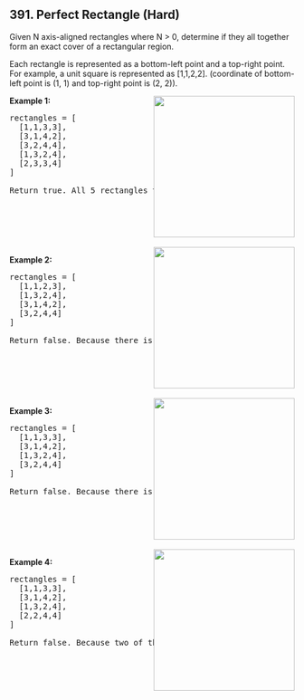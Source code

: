 <!--|This file generated by command(leetcode description); DO NOT EDIT.    |-->
<!--+----------------------------------------------------------------------+-->
<!--|@author    Openset <openset.wang@gmail.com>                           |-->
<!--|@link      https://github.com/openset                                 |-->
<!--|@home      https://github.com/openset/leetcode                        |-->
<!--+----------------------------------------------------------------------+-->

## 391. Perfect Rectangle (Hard)

<p>Given N axis-aligned rectangles where N &gt; 0, determine if they all together form an exact cover of a rectangular region.</p>

<p>Each rectangle is represented as a bottom-left point and a top-right point. For example, a unit square is represented as [1,1,2,2]. (coordinate of bottom-left point is (1, 1) and top-right point is (2, 2)).</p>

<div style="float:right"><img src="https://assets.leetcode.com/uploads/2018/10/22/rectangle_perfect.gif" style="width: 249px; height: 250px;" /></div>

<p><b>Example 1:</b></p>

<pre>
rectangles = [
  [1,1,3,3],
  [3,1,4,2],
  [3,2,4,4],
  [1,3,2,4],
  [2,3,3,4]
]

Return true. All 5 rectangles together form an exact cover of a rectangular region.
</pre>

<p>&nbsp;</p>

<div style="clear:both">&nbsp;</div>

<div style="float:right"><img src="https://assets.leetcode.com/uploads/2018/10/22/rectangle_separated.gif" style="width: 249px; height: 250px;" /></div>

<p><b>Example 2:</b></p>

<pre>
rectangles = [
  [1,1,2,3],
  [1,3,2,4],
  [3,1,4,2],
  [3,2,4,4]
]

Return false. Because there is a gap between the two rectangular regions.
</pre>

<p>&nbsp;</p>

<div style="clear:both">&nbsp;</div>

<div style="float:right"><img src="https://assets.leetcode.com/uploads/2018/10/22/rectangle_hole.gif" style="width: 249px; height: 250px;" /></div>

<p><b>Example 3:</b></p>

<pre>
rectangles = [
  [1,1,3,3],
  [3,1,4,2],
  [1,3,2,4],
  [3,2,4,4]
]

Return false. Because there is a gap in the top center.
</pre>

<p>&nbsp;</p>

<div style="clear:both">&nbsp;</div>

<div style="float:right"><img src="https://assets.leetcode.com/uploads/2018/10/22/rectangle_intersect.gif" style="width: 249px; height: 250px;" /></div>

<p><b>Example 4:</b></p>

<pre>
rectangles = [
  [1,1,3,3],
  [3,1,4,2],
  [1,3,2,4],
  [2,2,4,4]
]

Return false. Because two of the rectangles overlap with each other.
</pre>

<p>&nbsp;</p>
